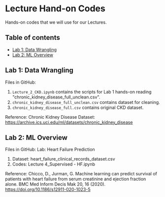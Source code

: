 Lecture Hand-on Codes
=========================

Hands-on codes that we will use for our Lectures. 

## Table of contents
* [Lab 1: Data Wrangling](#lab-1:-data-wrangling)
* [Lab 2: ML Overview](#lab-2:-ml-overview)

## Lab 1: Data Wrangling

Files in GitHub:
1. `Lecture_2_CKD.ipynb` contains the scripts for Lab 1 hands-on reading "chronic_kidney_disease_full_unclean.csv".
2. `chronic_kidney_disease_full_unclean.csv` contains dataset for cleaning.
3. `chronic_kidney_disease_full.csv` contains original CKD dataset. 

Reference: Chronic Kidney Disease Dataset: https://archive.ics.uci.edu/ml/datasets/chronic_kidney_disease

## Lab 2: ML Overview

Files in GitHub:
Lab: Heart Failure Prediction
1. Dataset: heart_failure_clinical_records_dataset.csv
2. Codes: Lecture 4_Supervised - HF.ipynb

Reference: Chicco, D., Jurman, G. Machine learning can predict survival of patients with heart failure from serum creatinine and ejection fraction alone. BMC Med Inform Decis Mak 20, 16 (2020). https://doi.org/10.1186/s12911-020-1023-5